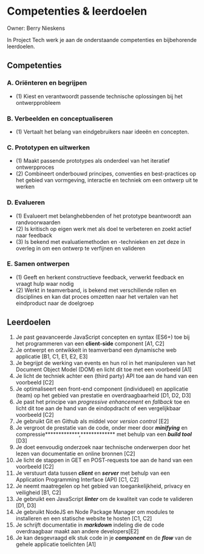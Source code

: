 # Competenties & leerdoelen

Owner: Berry Nieskens

In Project Tech werk je aan de onderstaande competenties en bijbehorende leerdoelen.

## Competenties

### A. Oriënteren en begrijpen

- (1) Kiest en verantwoordt passende technische oplossingen bij het ontwerpprobleem

### B. Verbeelden en conceptualiseren

- (1) Vertaalt het belang van eindgebruikers naar ideeën en concepten.

### C. Prototypen en uitwerken

- (1) Maakt passende prototypes als onderdeel van het iteratief ontwerpproces
- (2) Combineert onderbouwd principes, conventies en best-practices op het gebied van vormgeving, interactie en techniek om een ontwerp uit te werken

### D. Evalueren

- (1) Evalueert met belanghebbenden of het prototype beantwoordt aan randvoorwaarden
- (2) Is kritisch op eigen werk met als doel te verbeteren en zoekt actief naar feedback
- (3) Is bekend met evaluatiemethoden en -technieken en zet deze in overleg in om een ontwerp te verfijnen en valideren

### E. Samen ontwerpen

- (1) Geeft en herkent constructieve feedback, verwerkt feedback en vraagt hulp waar nodig
- (2) Werkt in teamverband, is bekend met verschillende rollen en disciplines en kan dat proces omzetten naar het vertalen van het eindproduct naar de doelgroep

## Leerdoelen

1. Je past geavanceerde JavaScript concepten en syntax (ES6+) toe bij het programmeren van een ************client-side************ component [A1, C2]
2. Je ontwerpt en ontwikkelt in teamverband een dynamische web applicatie [B1, C1, E1, E2, E3]
3. Je begrijpt de werking van events en hun rol in het manipuleren van het Document Object Model (DOM) en licht dit toe met een voorbeeld [A1]
4. Je licht de techniek achter een (third party) API toe aan de hand van een voorbeeld [C2]
5. Je optimaliseert een front-end component (individueel) en applicatie (team) op het gebied van prestatie en overdraagbaarheid [D1, D2, D3]
6. Je past het principe van *progressive enhancement* en *fallback* toe en licht dit toe aan de hand van de eindopdracht of een vergelijkbaar voorbeeld [C2]
7. Je gebruikt Git en Github als middel voor *version control* [E2]
8. Je vergroot de prestatie van de code, onder meer door *************minifying************* en compressie*************,************* met behulp van een *********************build tool********************* [D3]
9. Je doet eenvoudig onderzoek naar technische onderwerpen door het lezen van documentatie en online bronnen [C2]
10. Je licht de stappen in GET en POST-requests toe aan de hand van een voorbeeld [C2]
11. Je verstuurt data tussen *******client******* en ***********server*********** met behulp van een Application Programming Interface (API) [C1, C2]
12. Je neemt maatregelen op het gebied van toegankelijkheid, privacy en veiligheid [B1, C2]
13. Je gebruikt een JavaScript *******linter******* om de kwaliteit van code te valideren [D1, D3]
14. Je gebruikt NodeJS en Node Package Manager om modules te installeren en een statische website te hosten [C1, C2]
15. Je schrijft documentatie in *********markdown********* indeling die de code overdraagbaar maakt aan andere developers[E2]
16.  Je kan desgevraagd elk stuk code in je *********component********* en de *****flow***** van de gehele applicatie toelichten [A1]